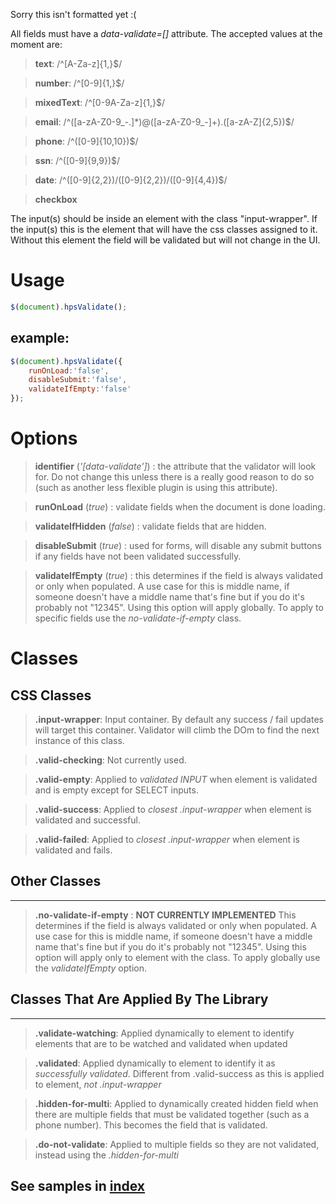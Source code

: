 Sorry this isn't formatted yet :(

All fields must have a *data-validate=[]* attribute.  The accepted values at the moment are:
>**text**:         /^[A-Za-z]{1,}$/

>**number**:       /^[0-9]{1,}$/

>**mixedText**:    /^[0-9A-Za-z]{1,}$/

>**email**:        /^([a-zA-Z0-9_\-\.]*)@([a-zA-Z0-9_\-]+)\.([a-zA-Z]{2,5})$/

>**phone**:        /^([0-9]{10,10})$/

>**ssn**:          /^([0-9]{9,9})$/

>**date**:         /^([0-9]{2,2})\/([0-9]{2,2})\/([0-9]{4,4})$/

>**checkbox**

The input(s) should be inside an element with the class "input-wrapper".  If the input(s) this is the element that will have the css classes assigned to it.  Without this element the field will be validated but will not change in the UI.

# Usage
```javascript
$(document).hpsValidate();
```

## example:
```javascript
$(document).hpsValidate({
    runOnLoad:'false',
    disableSubmit:'false',
    validateIfEmpty:'false'
});  
```

# Options

>**identifier** (*'[data-validate']*) : the attribute that the validator will look for.  Do not change this unless there is a really good reason to do so (such as another less flexible plugin is using this attribute).

>**runOnLoad** (*true*) : validate fields when the document is done loading.

>**validateIfHidden** (*false*) : validate fields that are hidden.

>**disableSubmit** (*true*) : used for forms, will disable any submit buttons if any fields have not been validated successfully.

>**validateIfEmpty** (*true*) : this determines if the field is always validated or only when populated.  A use case for this is middle name, if someone doesn't have a middle name that's fine but if you do it's probably not "12345".  Using this option will apply globally.  To apply to specific fields use the *no-validate-if-empty* class.

# Classes

## CSS Classes

> **.input-wrapper**: Input container.  By default any success / fail updates will target this container.  Validator will climb the DOm to find the next instance of this class.

>**.valid-checking**: Not currently used.

>**.valid-empty**:  Applied to *validated INPUT* when element is validated and is empty except for SELECT inputs.

>**.valid-success**: Applied to *closest .input-wrapper* when element is validated and successful. 

>**.valid-failed**: Applied to *closest .input-wrapper* when element is validated and fails.

## Other Classes
***

>**.no-validate-if-empty** : **NOT CURRENTLY IMPLEMENTED** This determines if the field is always validated or only when populated.  A use case for this is middle name, if someone doesn't have a middle name that's fine but if you do it's probably not "12345".  Using this option will apply only to element with the class.  To apply globally use the *validateIfEmpty* option.


## Classes That Are Applied By The Library
***
>**.validate-watching**: Applied dynamically to element to identify elements that are to be watched and validated when updated

>**.validated**: Applied dynamically to element to identify it as *successfully validated*.  Different from .valid-success as this is applied to element, *not .input-wrapper*

>**.hidden-for-multi**: Applied to dynamically created hidden field when there are multiple fields that must be validated together (such as a phone number).  This becomes the field that is validated.

>**.do-not-validate**: Applied to multiple fields so they are not validated, instead using the *.hidden-for-multi*



## See samples in [index](../index.html)

